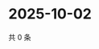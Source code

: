 # 2025-10-02

共 0 条

<!-- BEGIN ZHIHUVIDEO -->
<!-- 最后更新时间 Thu Oct 02 2025 05:10:01 GMT+0800 (China Standard Time) -->

<!-- END ZHIHUVIDEO -->
